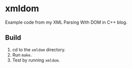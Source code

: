 # xmldom

Example code from my XML Parsing With DOM in C++ blog.

## Build

1. cd to the `xmldom` directory.
2. Run `make`.
3. Test by running `xmldom`.
